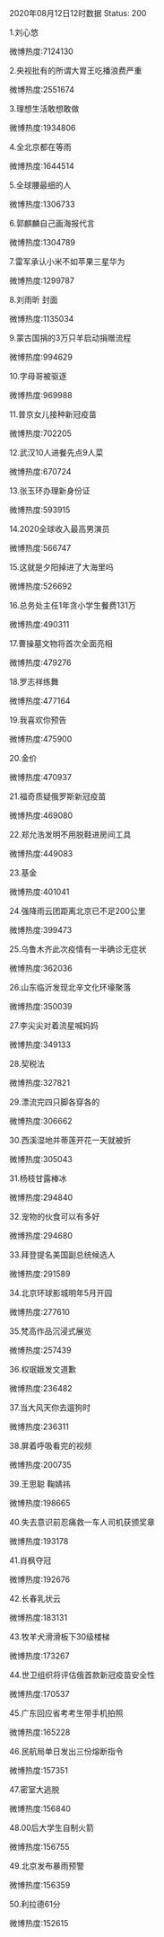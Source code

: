 2020年08月12日12时数据
Status: 200

1.刘心悠

微博热度:7124130

2.央视批有的所谓大胃王吃播浪费严重

微博热度:2551674

3.理想生活敢想敢做

微博热度:1934806

4.全北京都在等雨

微博热度:1644514

5.全球腰最细的人

微博热度:1306733

6.郭麒麟自己画海报代言

微博热度:1304789

7.雷军承认小米不如苹果三星华为

微博热度:1299787

8.刘雨昕 封面

微博热度:1135034

9.蒙古国捐的3万只羊启动捐赠流程

微博热度:994629

10.字母哥被驱逐

微博热度:969988

11.普京女儿接种新冠疫苗

微博热度:702205

12.武汉10人进餐先点9人菜

微博热度:670724

13.张玉环办理新身份证

微博热度:593915

14.2020全球收入最高男演员

微博热度:566747

15.这就是夕阳掉进了大海里吗

微博热度:526692

16.总务处主任1年贪小学生餐费131万

微博热度:490311

17.曹操墓文物将首次全面亮相

微博热度:479276

18.罗志祥练舞

微博热度:477164

19.我喜欢你预告

微博热度:475900

20.金价

微博热度:470937

21.福奇质疑俄罗斯新冠疫苗

微博热度:469080

22.郑允浩发明不用脱鞋进房间工具

微博热度:449083

23.基金

微博热度:401041

24.强降雨云团距离北京已不足200公里

微博热度:399473

25.乌鲁木齐此次疫情有一半确诊无症状

微博热度:362036

26.山东临沂发现北辛文化环壕聚落

微博热度:350039

27.李尖尖对着流星喊妈妈

微博热度:349133

28.契税法

微博热度:327821

29.漂流完四只脚各穿各的

微博热度:306662

30.西溪湿地并蒂莲开花一天就被折

微博热度:305043

31.杨枝甘露棒冰

微博热度:294840

32.宠物的伙食可以有多好

微博热度:294680

33.拜登提名美国副总统候选人

微博热度:291589

34.北京环球影城明年5月开园

微博热度:277610

35.梵高作品沉浸式展览

微博热度:257439

36.权珉娥发文道歉

微博热度:236482

37.当大风天你去遛狗时

微博热度:236311

38.屏着呼吸看完的视频

微博热度:200735

39.王思聪 鞠婧祎

微博热度:198665

40.失去意识前忍痛救一车人司机获颁奖章

微博热度:193178

41.肖枫夺冠

微博热度:192676

42.长春乳状云

微博热度:183131

43.牧羊犬滑滑板下30级楼梯

微博热度:173267

44.世卫组织将评估俄首款新冠疫苗安全性

微博热度:170537

45.广东回应省考考生带手机拍照

微博热度:165228

46.民航局单日发出三份熔断指令

微博热度:157351

47.密室大逃脱

微博热度:156840

48.00后大学生自制火箭

微博热度:156755

49.北京发布暴雨预警

微博热度:156359

50.利拉德61分

微博热度:152615

